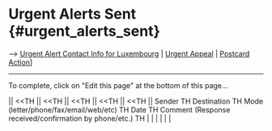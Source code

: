 # Urgent Alerts Sent {#urgent_alerts_sent}

\--\> [ Urgent Alert Contact Info for
Luxembourg]([LtrConsRecvLu0406Fr "wikilink") \| [ Urgent
Appeal](LtrConsSend0406En "wikilink") \| [ Postcard
Action](Postkard0407En "wikilink")\]

------------------------------------------------------------------------

To complete, click on \"Edit this page\" at the bottom of this page\...

\|\| \<\<TH \|\| \<\<TH \|\| \<\<TH \|\| \<\<TH \|\| \<\<TH \|\| Sender
TH Destination TH Mode (letter/phone/fax/email/web/etc) TH Date TH
Comment (Response received/confirmation by phone/etc.) TH \| \| \| \| \|
\|
